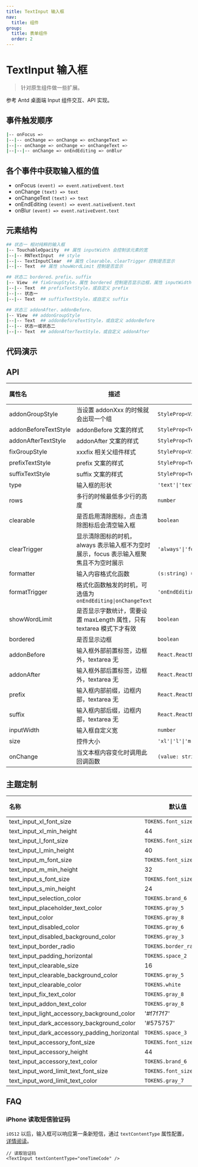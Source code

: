 ```yaml
---
title: TextInput 输入框
nav:
  title: 组件
group:
  title: 表单组件
  order: 2
---
```


# TextInput 输入框

> 针对原生组件做一些扩展。

参考 Antd 桌面端 Input 组件交互、API 实现。

## 事件触发顺序

```bash
|-- onFocus =>
|--|-- onChange => onChange => onChangeText =>
|--|-- onChange => onChange => onChangeText =>
|--|--|-- onChange => onEndEditing => onBlur
```

## 各个事件中获取输入框的值

- onFocus `(event) => event.nativeEvent.text`
- onChange `(text) => text`
- onChangeText `(text) => text`
- onEndEditing `(event) => event.nativeEvent.text`
- onBlur `(event) => event.nativeEvent.text`

## 元素结构

```bash
## 状态一 相对纯粹的输入框
|-- TouchableOpacity  ## 属性 inputWidth 会控制该元素的宽
|--|-- RNTextInput  ## style
|--|-- TextInputClear  ## 属性 clearable、clearTrigger 控制是否显示
|--|-- Text  ## 属性 showWordLimit 控制是否显示

## 状态二 bordered、prefix、suffix
|-- View  ## fixGroupStyle，属性 bordered 控制是否显示边框，属性 inputWidth 会控制该元素的宽
|--|-- Text  ## prefixTextStyle，或自定义 prefix
|--|-- 状态一
|--|-- Text  ## suffixTextStyle，或自定义 suffix

## 状态三 addonAfter、addonBefore、
|-- View  ## addonGroupStyle
|--|-- Text  ## addonBeforeTextStyle，或自定义 addonBefore
|--|-- 状态一或状态二
|--|-- Text  ## addonAfterTextStyle，或自定义 addonAfter
```

## 代码演示

<code src="./__fixtures__/basic.tsx"></code>

## API

| 属性名               | 描述                                                                                  | 类型                             | 默认值    | 版本 |
| :------------------- | ------------------------------------------------------------------------------------- | -------------------------------- | --------- | ---- |
| addonGroupStyle      | 当设置 addonXxx 的时候就会出现一个组                                                  | `StyleProp<ViewStyle>`           | -         | -    |
| addonBeforeTextStyle | addonBefore 文案的样式                                                                | `StyleProp<TextStyle>`           | -         | -    |
| addonAfterTextStyle  | addonAfter 文案的样式                                                                 | `StyleProp<TextStyle>`           | -         | -    |
| fixGroupStyle        | xxxfix 相关父组件样式                                                                 | `StyleProp<ViewStyle>`           | -         | -    |
| prefixTextStyle      | prefix 文案的样式                                                                     | `StyleProp<TextStyle>`           | -         | -    |
| suffixTextStyle      | suffix 文案的样式                                                                     | `StyleProp<TextStyle>`           | -         | -    |
| type                 | 输入框的形状                                                                          | `'text'\|'textarea'`             | `'text'`  | -    |
| rows                 | 多行的时候最低多少行的高度                                                            | `number`                         | `2`       | -    |
| clearable            | 是否启用清除图标，点击清除图标后会清空输入框                                          | `boolean`                        | `false`   | -    |
| clearTrigger         | 显示清除图标的时机，always 表示输入框不为空时展示，focus 表示输入框聚焦且不为空时展示 | `'always'\|'focus'`              | `'focus'` | -    |
| formatter            | 输入内容格式化函数                                                                    | `(s:string) => string`           | -         | -    |
| formatTrigger        | 格式化函数触发的时机，可选值为 `onEndEditing\|onChangeText`                           | `'onEndEditing'\|'onChangeText'` | -         | -    |
| showWordLimit        | 是否显示字数统计，需要设置 maxLength 属性，只有 textarea 模式下才有效                 | `boolean`                        | `false`   | -    |
| bordered             | 是否显示边框                                                                          | `boolean`                        | `false`   | -    |
| addonBefore          | 输入框外部前置标签，边框外，textarea 无                                               | `React.ReactNode`                | -         | -    |
| addonAfter           | 输入框外部后置标签，边框外，textarea 无                                               | `React.ReactNode`                | -         | -    |
| prefix               | 输入框内部前缀，边框内部，textarea 无                                                 | `React.ReactNode`                | -         | -    |
| suffix               | 输入框内部后缀，边框内部，textarea 无                                                 | `React.ReactNode`                | -         | -    |
| inputWidth           | 输入框自定义宽                                                                        | `number`                         | -         | -    |
| size                 | 控件大小                                                                              | `'xl'\|'l'\|'m'\|'s'`            | `'m'`     | -    |
| onChange             | 当文本框内容变化时调用此回调函数                                                      | `(value: string) => void`        | -         | -    |

## 主题定制

| 名称                                         | 默认值                   | 描述 |
| :------------------------------------------- | ------------------------ | ---- |
| text_input_xl_font_size                      | `TOKENS.font_size_5`     | -    |
| text_input_xl_min_height                     | 44                       | -    |
| text_input_l_font_size                       | `TOKENS.font_size_5`     | -    |
| text_input_l_min_height                      | 40                       | -    |
| text_input_m_font_size                       | `TOKENS.font_size_5`     | -    |
| text_input_m_min_height                      | 32                       | -    |
| text_input_s_font_size                       | `TOKENS.font_size_5`     | -    |
| text_input_s_min_height                      | 24                       | -    |
| text_input_selection_color                   | `TOKENS.brand_6`         | -    |
| text_input_placeholder_text_color            | `TOKENS.gray_5`          | -    |
| text_input_color                             | `TOKENS.gray_8`          | -    |
| text_input_disabled_color                    | `TOKENS.gray_6`          | -    |
| text_input_disabled_background_color         | `TOKENS.gray_3`          | -    |
| text_input_border_radio                      | `TOKENS.border_radius_s` | -    |
| text_input_padding_horizontal                | `TOKENS.space_2`         | -    |
| text_input_clearable_size                    | 16                       | -    |
| text_input_clearable_background_color        | `TOKENS.gray_5`          | -    |
| text_input_clearable_color                   | `TOKENS.white`           | -    |
| text_input_fix_text_color                    | `TOKENS.gray_8`          | -    |
| text_input_addon_text_color                  | `TOKENS.gray_8`          | -    |
| text_input_light_accessory_background_color  | '#f7f7f7'                | -    |
| text_input_dark_accessory_background_color   | '#575757'                | -    |
| text_input_dark_accessory_padding_horizontal | `TOKENS.space_3`         | -    |
| text_input_accessory_font_size               | `TOKENS.font_size_5`     | -    |
| text_input_accessory_height                  | 44                       | -    |
| text_input_accessory_text_color              | `TOKENS.brand_6`         | -    |
| text_input_word_limit_text_font_size         | `TOKENS.font_size_3`     | -    |
| text_input_word_limit_text_color             | `TOKENS.gray_7`          | -    |

## FAQ

### iPhone 读取短信验证码

`iOS12` 以后，输入框可以响应第一条新短信，通过 `textContentType` 属性配置，[详情阅读](https://reactnative.dev/docs/textinput#textcontenttype-ios)。

```tsx | pure
// 读取验证码
<TextInput textContentType="oneTimeCode" />
```
